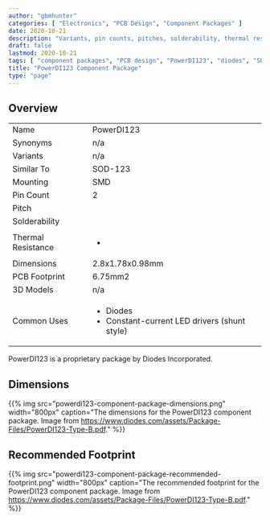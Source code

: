 ```yaml
---
author: "gbmhunter"
categories: [ "Electronics", "PCB Design", "Component Packages" ]
date: 2020-10-21
description: "Variants, pin counts, pitches, solderability, thermal resistances, dimensions, land patterns, 3D models and more info for the PowerDI123 component package."
draft: false
lastmod: 2020-10-21
tags: [ "component packages", "PCB design", "PowerDI123", "diodes", "SOD-123" ]
title: "PowerDI123 Component Package"
type: "page"
---
```


## Overview

<table>
  <tbody>
    <tr>
      <td>Name</td>
      <td>PowerDI123</td>
    </tr>
    <tr>
      <td>Synonyms</td>
      <td>n/a</td>
    </tr>
    <tr>
      <td>Variants</td>
      <td>n/a</td>
    </tr>
    <tr>
      <td>Similar To</td>
      <td>SOD-123</td>
    </tr>
    <tr>
      <td>Mounting</td>
      <td>SMD
    </td>
    </tr>
    <tr>
      <td>Pin Count</td>
      <td>2</td>
    </tr>
    <tr>
      <td>Pitch</td>
      <td></td>
    </tr>
    <tr>
      <td>Solderability</td>
      <td></td>
    </tr>
    <tr>
      <td>Thermal Resistance</td>
      <td>
        <ul>
          <li></li>
        </ul>
      </td>
    </tr>
    <tr>
      <td>Dimensions</td>
      <td>2.8x1.78x0.98mm</td>
    </tr>
    <tr>
      <td>PCB Footprint</td>
      <td>6.75mm2</td>
    </tr>
    <tr>
      <td>3D Models</td>
      <td>n/a</td>
    </tr>
    <tr>
      <td>Common Uses</td>
      <td>
        <ul>
          <li>Diodes</li>
          <li>Constant-current LED drivers (shunt style)</li>
        </ul>
      </td>
    </tr>
  </tbody>
</table>

PowerDI123 is a proprietary package by Diodes Incorporated.

## Dimensions

{{% img src="powerdi123-component-package-dimensions.png" width="800px" caption="The dimensions for the PowerDI123 component package. Image from https://www.diodes.com/assets/Package-Files/PowerDI123-Type-B.pdf." %}}

## Recommended Footprint

{{% img src="powerdi123-component-package-recommended-footprint.png" width="800px" caption="The recommended footprint for the PowerDI123 component package. Image from https://www.diodes.com/assets/Package-Files/PowerDI123-Type-B.pdf." %}}